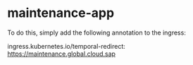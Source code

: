 # maintenance-app

To do this, simply add the following annotation to the ingress:

ingress.kubernetes.io/temporal-redirect: https://maintenance.global.cloud.sap
